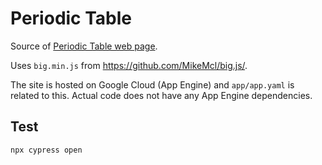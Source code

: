 # Periodic Table

Source of <a href="https://thisperiodictable.com/">Periodic Table web page</a>.

Uses `big.min.js` from https://github.com/MikeMcl/big.js/.

The site is hosted on Google Cloud (App Engine) and `app/app.yaml` is related to this. Actual code does not have any App Engine dependencies.

## Test

```bash
npx cypress open
````
